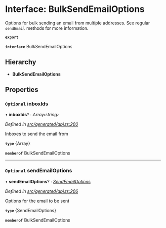# Interface: BulkSendEmailOptions

Options for bulk sending an email from multiple addresses. See regular `sendEmail` methods for more information.

**`export`** 

**`interface`** BulkSendEmailOptions

## Hierarchy

* **BulkSendEmailOptions**

## Properties

### `Optional` inboxIds

• **inboxIds**? : *Array‹string›*

*Defined in [src/generated/api.ts:200](https://github.com/mailslurp/mailslurp-client-ts-js/blob/45dbdd8/src/generated/api.ts#L200)*

Inboxes to send the email from

**`type`** {Array<string>}

**`memberof`** BulkSendEmailOptions

___

### `Optional` sendEmailOptions

• **sendEmailOptions**? : *[SendEmailOptions](../modules/_generated_api_.sendemailoptions.md)*

*Defined in [src/generated/api.ts:206](https://github.com/mailslurp/mailslurp-client-ts-js/blob/45dbdd8/src/generated/api.ts#L206)*

Options for the email to be sent

**`type`** {SendEmailOptions}

**`memberof`** BulkSendEmailOptions
